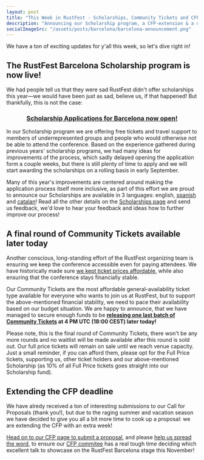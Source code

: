 ```yaml
---
layout: post
title: "This Week in RustFest - Scholarships, Community Tickets and CFPs"
description: "Announcing our Scholarship program, a CFP-extension & a one last round of Community Tickets"
socialImageSrc: "/assets/posts/barcelona/barcelona-announcement.png"
---
```


We have a ton of exciting updates for y'all this week, so let's dive right in!

## The RustFest Barcelona Scholarship program is now live!

We had people tell us that they were sad RustFest didn't offer scholarships this year—we would have been just as sad, believe us, if that happened! But thankfully, this is not the case:

<h3 style="text-align: center">
  <a href="https://barcelona.rustfest.eu/scholarships/" style="opacity: 1">
    Scholarship Applications for Barcelona now open!
  </a>
</h3>

In our Scholarship program we are offering free tickets and travel support to members of underrepresented groups and people who would otherwise not be able to attend the conference. Based on the experience gathered during previous years' scholarship programs, we had many ideas for improvements of the process, which sadly delayed opening the application form a couple weeks, but there is still plenty of time to apply and we will start awarding the scholarships on a rolling basis in early September.

Many of this year's improvements are centered around making the application process itself more inclusive, as part of this effort we are proud to announce our Scholarships are available in 3 languages: english, [spanish](https://barcelona.rustfest.eu/scholarships/es/) and [catalan](https://barcelona.rustfest.eu/scholarships/ca/)! Read all the other details on the [Scholarships page](https://barcelona.rustfest.eu/scholarships/) and send us feedback, we'd love to hear your feedback and ideas how to further improve our process!


## A final round of Community Tickets available later today

Another conscious, long-standing effort of the RustFest organizing team is ensuring we keep the conference accessible even for paying attendees. We have historically made sure [we kept ticket prices affordable](https://barcelona.rustfest.eu/tickets/), while also ensuring that the conference stays financially stable.

Our Community Tickets are the most affordable general-availability ticket type available for everyone who wants to join us at RustFest, but to support the above-mentioned financial stability, we need to pace their availability based on our budget situation. We are happy to announce, that we have managed to secure enough funds to be **[releasing one last batch of Community Tickets](https://ti.to/rustfest/barcelona2019/) at 4 PM UTC (18:00 CEST) later today!**

Please note, this is the final round of Community Tickets, there won't be any more rounds and no waitlist will be made available after this round is sold out. Our full price tickets will remain on sale until we reach venue capacity. Just a small reminder, if you can afford them, please opt for the Full Price tickets, supporting us, other ticket holders and our above-mentioned Scholarship (as 10% of all Full Price tickets goes straight into our Scholarship fund).


## Extending the CFP deadline

We have alredy received a ton of interesting submissions to our Call for Proposals (thank you!), but due to the raging summer and vacation season we have decided to give you all a bit more time to cook up a proposal: we are extending the CFP with an extra week!

[Head on to our CFP page to submit a proposal](http://cfp.rustfest.eu/events/rustfest-barcelona-2019), and please [help us spread the word](https://twitter.com/RustFest/status/1153566837386481664), to ensure our [CFP commitee](https://barcelona.rustfest.eu/cfp-committee/) has a real tough time deciding which excellent talk to showcase on the RustFest Barcelona stage this November!
